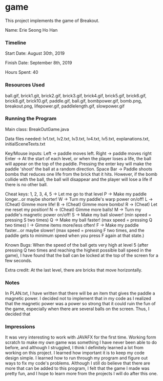 game
====

This project implements the game of Breakout.

Name: Erie Seong Ho Han

### Timeline

Start Date: August 30th, 2019

Finish Date: September 8th, 2019

Hours Spent: 40

### Resources Used
ball.gif, brick1.git, brick2.gif, brick3.gif, brick4.gif, brick5.gif, brick6.gif, brick8.gif, brick10.gif,
paddle.gif, ball.gif, bombpower.gif, bomb.png, breakout.png, lifepower.gif, paddlelength.gif, slowpower.gif

### Running the Program

Main class: BreakOutGame.java

Data files needed: lv1.txt, lv2.txt, lv3.txt, lv4.txt, lv5.txt, explanations.txt, initialSceneTexts.txt

Key/Mouse inputs:
Left -> paddle moves left.
Right -> paddle moves right
Enter -> At the start of each level, or when the player loses a life, the ball will appear on
the top of the paddle. Pressing the enter key will make the paddle 'shoot' the ball at a random
direction.
Space Bar -> Paddle shoots bombs that reduces one life from the brick that it hits. However, if the bomb 
collide with the ball, the ball will disappear and the player will lose a life if there is no other ball.

Cheat keys:
1, 2, 3, 4, 5 -> Let me go to that level
P -> Make my paddle longer...or maybe shorter!
W -> Turn my paddle's warp power on/off!
L -> (Cheat) Gimme more life!
B -> (Cheat) Gimme more bombs!
R -> (Cheat) Let me reset my position!
N -> (Cheat) Gimme more balls!
M -> Turn my paddle's magnetic power on/off!
S -> Make my ball slower! (min speed = pressing S two times)
Q -> Make my ball faster! (max speed = pressing Q two times)
I -> Gimme items more/less often!
F -> Make my paddle faster...or maybe slower! (max speed = pressing F two times, and the 
paddle gets to minimum speed when you press F again at that state.)

Known Bugs:
When the speed of the ball gets very high at level 5 (after pressing Q two times and reaching the highest 
possible ball speed in the game), I have found that the ball can be locked at the top of the screen
for a few seconds. 

Extra credit:
At the last level, there are bricks that move horizontally.


### Notes
In PLAN.txt, I have written that there will be an item that gives the paddle a magnetic power.
I decided not to implement that in my code as I realized that the magnetic power was a power so strong
that it could ruin the fun of the game, especially when there are several balls on the screen. 
Thus, I decided that 


### Impressions
It was very interesting to work with JAVAFX for the first time. Working form scratch to make my own game
was something I have never been able to do before, and although I struggled, I think I definitely learned
a lot from working on this project. I learned how important it is to keep my code design simple. I learned
how to run through my program and figure out ways to fix my code's problems. Although I still do believe that
there are more that can be added to this program, I felt that the game I made was pretty fun, and I hope to 
learn more from the projects I will do after this one.